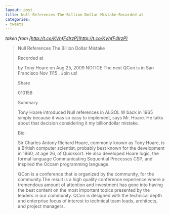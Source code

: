 ```yaml
---
layout: post
title: Null-References-The-Billion-Dollar-Mistake-Recorded-at
categories:
- tweets
---
```

*taken from [http://t.co/KVhfF4lrzP](http://t.co/KVhfF4lrzP)*
>Null References The Billion Dollar Mistake
>
>Recorded at
>
>by Tony Hoare on                 Aug 25, 2009  NOTICE The next QCon is in San Francisco Nov 1115 , Join us!
>
>Share
>
>010158
>
>Summary
>
>Tony Hoare introduced Null references in ALGOL W back in 1965 simply because it was so easy to implement, says Mr. Hoare. He talks about that decision considering it my billiondollar mistake.
>
>Bio
>
>Sir Charles Antony Richard Hoare, commonly known as Tony Hoare, is a British computer scientist, probably best known for the development in 1960, at age 26, of Quicksort. He also developed Hoare logic, the formal language Communicating Sequential Processes CSP, and inspired the Occam programming language.
>
>QCon is a conference that is organized by the community, for the community.The result is a high quality conference experience where a tremendous amount of attention and investment has gone into having the best content on the most important topics presented by the leaders in our community. QCon is designed with the technical depth and enterprise focus of interest to technical team leads, architects, and project managers.
>
>